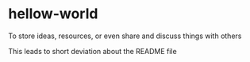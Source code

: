 # hellow-world
To store ideas, resources, or even share and discuss things with others

This leads to short deviation about the README file
